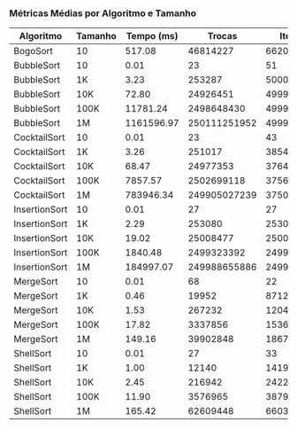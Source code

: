 ### Métricas Médias por Algoritmo e Tamanho

| Algoritmo | Tamanho | Tempo (ms) | Trocas | Iterações |
|-----------|----------|------------|---------|------------|
| BogoSort | 10 | 517.08 | 46814227 | 66204288 |
| BubbleSort | 10 | 0.01 | 23 | 51 |
| BubbleSort | 1K | 3.23 | 253287 | 500098 |
| BubbleSort | 10K | 72.80 | 24926451 | 49990206 |
| BubbleSort | 100K | 11781.24 | 2498648430 | 4999936627 |
| BubbleSort | 1M | 1161596.97 | 250111251952 | 499999413208 |
| CocktailSort | 10 | 0.01 | 23 | 43 |
| CocktailSort | 1K | 3.26 | 251017 | 385416 |
| CocktailSort | 10K | 68.47 | 24977353 | 37643048 |
| CocktailSort | 100K | 7857.57 | 2502699118 | 3756106576 |
| CocktailSort | 1M | 783946.34 | 249905027239 | 375015735446 |
| InsertionSort | 10 | 0.01 | 27 | 27 |
| InsertionSort | 1K | 2.29 | 253080 | 253079 |
| InsertionSort | 10K | 19.02 | 25008477 | 25008481 |
| InsertionSort | 100K | 1840.48 | 2499323392 | 2499323392 |
| InsertionSort | 1M | 184997.07 | 249988655886 | 249988655884 |
| MergeSort | 10 | 0.01 | 68 | 22 |
| MergeSort | 1K | 0.46 | 19952 | 8712 |
| MergeSort | 10K | 1.53 | 267232 | 120443 |
| MergeSort | 100K | 17.82 | 3337856 | 1536279 |
| MergeSort | 1M | 149.16 | 39902848 | 18674181 |
| ShellSort | 10 | 0.01 | 27 | 33 |
| ShellSort | 1K | 1.00 | 12140 | 14191 |
| ShellSort | 10K | 2.45 | 216942 | 242206 |
| ShellSort | 100K | 11.90 | 3576965 | 3879125 |
| ShellSort | 1M | 165.42 | 62609448 | 66034343 |
